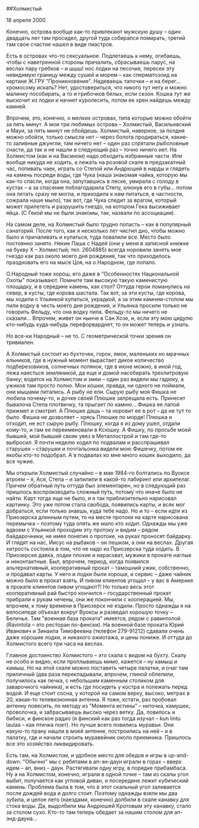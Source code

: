 ##Холмистый

18 апреля 2000

Конечно, острова вообще как-то привлекают мужскую душу – один двадцать лет там просидел, другой туда собирался помирать, третий там свое счастие нашел в виде пиастров.

Есть в островах что-то сексуальное. Подлетаешь к нему, огибаешь, чтобы с наветренной стороны причалить, сбрасываешь парус, на веслах пару гребков – и шшш! нос лодки на песочке, пересек эту невидимую границу между сушей и морем – как сперматозоид на картине Ж.ГРУ "Проникновение". Надеваешь тапочки – и на берег... хромосому искать? Нет, удостовериться, что никого тут нету и можно малинку пособирать, а то и грибочков белых, если сезон. Кошка тут же выскочит из лодки и начнет куролесить, потом ее хрен найдешь между камней.

Впрочем, это, конечно, о мелких островах, типа которые можно обойти за пять минут. А мои три любимых острова – Холмистый, Васильевский и Мауи, за пять минут не обойдешь. Холмистый, наверное, за полдня можно обойти, только смысла нет – через болота продираться, какие-то заливные джунгли, там ничего нет – один раз спрятали рыболовные снасти, да так и не нашли в следующий раз – точно ничего нет. На Холмистом (как и на Васином) надо обходить избранные части. Или вообще никуда не ходить, а лежать на розовой скале в предзакатный час, попивать чаек, играть со Степой или Андрюшей в нарды и глядеть на камень посреди воды, где Чука (наша знакомая чайка, которую мы как-то спасли, когда она, запутавшись в леске, умирала с голоду в кустах – а за спасение поблагодарила Степу, клюнув его в губы... потом она летать сразу не могла, и приходила к нам питаться, в частности, сожрала наше мыло), так вот, где Чука следит за врагом, который может прилететь и разрушить гнездо, на котором Гека высиживает яйца. (С Гекой мы не были знакомы, так, назвали по ассоциации).

На самом деле, на Холмистый было трудно попасть – как в популярный санаторий. После того, как я несколько лет чистил дно, чтобы можно было и причаливать и купаться, туда повалили все. Место было постоянно занято. Некие Паша с Надей (они у меня в записной книжке на букву Х – Холмистый; тел. 2604885) всегда норовили занять мое гнездо как раз около моего дня рождения, так что приходилось праздновать его на мысе Цоя, на о.Народном, где попало.

О.Народный тоже хорош, его даже в "Особенностях Национальной Охоты" показывают. Помните там высокую такую каменистую площадку, и в середине камень, как стол? Оттуда герои ломанулись на север, в кусты, где корова шастала. Так вот, за эти кусты, где корова, мы ходили с Ульянкой купаться, украдкой, а за этим камнем-столом мы пили водку в честь моего дня рождения, и Ульянка просили только не говорить Фельду, что она водку пила. Фельду-то мы ничего не сказали... Впрочем, живет он нынче в Сан Хозе, и, если эту мою цидулю кто-нибудь куда-нибудь перефорварднет, то он может теперь и узнать.

Но все-ки Народный – не то. С геометрической точки зрения он тривиален.

А Холмистый состоит из бухточек, горок, ямок, маленьких но мрачных ельников, где в нужный момент вырастает дикое количество подберезовиков, солнечных полянок, где в июне можно, в иной год, лежа наесться земляникой, да еще и домой насобирать трехлитровую банку; водятся на Холмистом и змеи – один раз видели мы гадюку, а ужиков там просто полно. Мои кошки, правда, ни одного не поймали, они мышами питались. А рыбу не ели. Сырую рыбу моя Фишка не любила почему-то, и дочке своей Плюшке запрещала есть. Принесет бывалоча Степа плотвичку, та прыгает по камню... Фишка ее лапой прижмет и смотрит. А Плюшке дашь – та норовит ее в рот – да не тут то было. Фишка не дозволяет – хрясь Плюшке по морде! Плюшка и отходит, не ест сырую рыбу. Плюшку, когда я из дому ушел, отдали кому-то, и там ее переименовали в Ксюшку. А Фишку, по просьбе моей бывшей, мой бывший свояк увез в Металлострой и там где-то выбросил. Я почти неделю ходил по подвалам и расспрашивал старушек – старушки и почтальонка видели мою Фишечку, потом ее якобы кто-то подобрал. А в подвалах ко мне много кошек выходило, да все чужие.

Мы открыли Холмистый случайно – в мае 1984-го болтались по Вуоксе втроем – я, Ася, Степа – и запилили в какой-то лабиринт или архипелаг. Причем обратный путь оттуда был элементарен, но в следующий раз пришлось воспроизводить сложный путь, потому что иначе было не найти. Карт тогда еще не было, и я так приблизительно нарисовал картинку. Это уже потом стала свобода, появились карты, и всяк мог добраться, если только знаешь, куда тебе надо. Но и то – если идти из Приозерска длинным путем, то на месте протоки на карте нарисована перемычка – поэтому туда опять же мало кто ходит. Однажды мы уже вдвоем с Ульянкой проходим эту протоку и видим – рядом байдарочники, не имея понятия о протоке, на руках проносят байдарку. И глядят на нас, Иисус на рыбаков – он пешком, а они на веслах. Другая хитрость состояла в том, что не надо из Приозерска туда ходить. В Приозерске давка, лодки плохие и нарасхват, мужики в прокате наглые и неконтактные. Был, впрочем, период, когда появился альтернативный, кооперативный прокат – тамошний ужик, собственно, и продавал карты. У него и лодки были хороши, и сервис – даже чайник можно было в прокат взять. И пивом клиентов угощал – у вас в Америке в прокате клиентов пивом угощают?! Но только весь этот кооперативный рай быстро кончился – государственный прокат прибрали к рукам чечены, они же покончили с кооперацией. Мы, впрочем, к тому времени в Приозерск не ездили. Просто однажды я на велосипеде объехал вокруг Вуоксы и разведал хорошую точку – Беличье. Там "военная база проката" имеется, рядом с равинтолой. (Ravintola – это ресторан по-фински). На военной базе проката Юрий Иванович и Зинаила Тимофеевна (телефон 279-91212) сдавали очень даже хорошие лодки, и никакого ажиотажа, и цены пониже. И оттуда до Холмистого всего три часа на веслах.

Главное достоинство Холмистого – это скала с видом на бухту. Скалу не особо и видно, если проплываешь мимо, кажется – ну камыш и камыш. Но на этой скале можно поставить четыре палатки, и очаг там приличный (два раза перекладывали, впрочем, глиной облепили, получилось как печка, с небольшим каменным столиком для заварочного чайника), и есть где посидеть у костра и полежать перед водой. И еще стоит сосна, у которой на самом верху, высоко, метрах в 20, какая-то телевизионная антенна. Я тоже, кстати, раз пробовал антенну повесить, по методу из "Момента истины" – ниточка, камушек, проволочка, и забрасываешь высоко через ветку. Да, ловилось и бибиси, и финское радио (я финский как раз тогда изучал – kun lintu laulaa – как птичка поет). Но лучше всего ловились муравьи. Они какую-то прану нашли в моей антенне, построились на ней – и в палатку, где и начали строить муравейник около приемника. Пришлось все это хозяйство ликвидировать.

Есть там, на Холмистом, и удобное место для обедов и игры в up-and-down. "Обычно" мы с ребятами в ап-эн-даун играли в горах – вверх идем – ап, вниз – даун. Растягивали одну игру, в порядке прибамбаса. Ну а на Холмистом, конечно, играли в одной точке – там из скалы угол выбит, получается как угловой диван, и посередине лежит кубический камень. Проблема была в том, что в этот скальный угол заливается после дождей вода и долго стоит. Поэтому однажды взяли мы два зубила, и целое лето (наездами, конечно) долбили в скале канавку для стока воды. Да, выдолбили мы Андрюшей Кротовым эту канавку, стало за столом сухо. Кто-то там теперь обедает за нашим столом для ап-энд-дауна...
